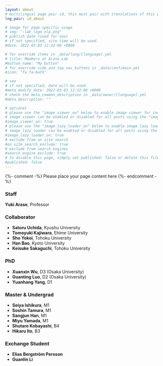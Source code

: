 ```yaml
---
layout: about
# multilingual page pair id, this must pair with translations of this page. (This name must be unique)
lng_pair: id_about

# image for page specific usage
# img: ":lab_logo_nlp.png"
# publish date (used for seo)
# if not specified, site.time will be used.
#date: 2022-03-03 12:32:00 +0000

# for override items in _data/lang/[language].yml
# title: Members at Arase Lab
#button_name: "My button"
# for override side_and_top_nav_buttons in _data/conf/main.yml
#icon: "fa fa-bath"

# seo
# if not specified, date will be used.
#meta_modify_date: 2022-03-03 12:32:00 +0000
# check the meta_common_description in _data/owner/[language].yml
#meta_description: ""

# optional
# please use the "image_viewer_on" below to enable image viewer for individual pages or posts (_posts/ or [language]/_posts folders).
# image viewer can be enabled or disabled for all posts using the "image_viewer_posts: true" setting in _data/conf/main.yml.
#image_viewer_on: true
# please use the "image_lazy_loader_on" below to enable image lazy loader for individual pages or posts (_posts/ or [language]/_posts folders).
# image lazy loader can be enabled or disabled for all posts using the "image_lazy_loader_posts: true" setting in _data/conf/main.yml.
#image_lazy_loader_on: true
# exclude from on site search
#on_site_search_exclude: true
# exclude from search engines
#search_engine_exclude: true
# to disable this page, simply set published: false or delete this file
#published: false
---
```


{%- comment -%} Please place your page content here {%- endcomment -%}

### Staff

**Yuki Arase**, Professor &ensp;<a href="mailto:arase@c.titech.ac.jp"><i class="fa fa-envelope" aria-hidden="true"></i></a>&ensp;<a href="https://yukiar.github.io/" target="_blank" rel="noopener noreferrer"><i class="fa fa-globe" aria-hidden="true"></i></a>&ensp;<a href="https://github.com/yukiar" target="_blank" rel="noopener noreferrer"><i class="fa fa-github" aria-hidden="true"></i></a>&ensp;<a href="https://twitter.com/Yuki_arase" target="_blank" rel="noopener noreferrer"><i class="fa fa-twitter" aria-hidden="true"></i></a>


### Collaborator
- **Satoru Uchida**, Kyushu University &ensp;<a href="http://flc.kyushu-u.ac.jp/~uchida/" target="_blank" rel="noopener noreferrer"><i class="fa fa-globe" aria-hidden="true"></i></a>
- **Tomoyuki Kajiwara**, Ehime University &ensp;<a href="https://sites.google.com/site/moguranosenshi/" target="_blank" rel="noopener noreferrer"><i class="fa fa-globe" aria-hidden="true"></i></a>
- **Sho Yokoi**, Tohoku University &ensp;<a href="https://www.cl.ecei.tohoku.ac.jp/~yokoi/" target="_blank" rel="noopener noreferrer"><i class="fa fa-globe" aria-hidden="true"></i></a>
- **Han Bao**, Kyoto University &ensp;<a href="https://hermite.jp/" target="_blank" rel="noopener noreferrer"><i class="fa fa-globe" aria-hidden="true"></i></a>
- **Keisuke Sakaguchi**, Tohoku University &ensp;<a href="https://keisuke-sakaguchi.github.io/" target="_blank" rel="noopener noreferrer"><i class="fa fa-globe" aria-hidden="true"></i></a>

### PhD
- **Xuanxin Wu**, D3 (Osaka University) &ensp;<a href="https://wuxuanxin.github.io/" target="_blank" rel="noopener noreferrer"><i class="fa fa-globe" aria-hidden="true"></i></a>
- **Guanting Luo**, D2 (Osaka University)
- **Yuanhang Yang**, D1 &ensp;<a href="https://ysngki.github.io/" target="_blank" rel="noopener noreferrer"><i class="fa fa-globe" aria-hidden="true"></i></a>

### Master & Undergrad
- **Seiya Ishikura**, M1
- **Soshin Tamura**, M1
- **Sangjun Han**, M1
- **Miyu Yamada**, M1 &ensp;<a href="https://miyu-y.github.io/template/index.html" target="_blank" rel="noopener noreferrer"><i class="fa fa-globe" aria-hidden="true"></i></a>
- **Shutaro Kobayashi**, B4
- **Hikaru Ito**, B3

### Exchange Student
- **Elias Bergström Persson**
- **Guanlin Li**


